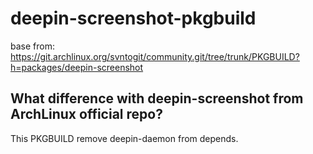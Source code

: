 # deepin-screenshot-pkgbuild

base from: https://git.archlinux.org/svntogit/community.git/tree/trunk/PKGBUILD?h=packages/deepin-screenshot

## What difference with deepin-screenshot from ArchLinux official repo?

This PKGBUILD remove deepin-daemon from depends.


